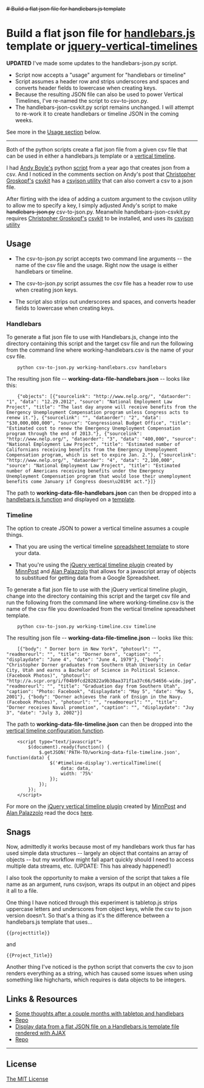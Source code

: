 <del># Build a flat json file for handlebars.js template</del>

# Build a flat json file for [handlebars.js](http://handlebarsjs.com/) template or [jquery-vertical-timelines](https://github.com/MinnPost/jquery-vertical-timeline)

**UPDATED** I've made some updates to the handlebars-json.py script.

- Script now accepts a "usage" argument for "handlebars or timeline"
- Script assumes a header row and strips underscores and spaces and converts header fields to lowercase when creating keys.
- Because the resulting JSON file can also be used to power Vertical Timelines, I've re-named the script to csv-to-json.py.
- The handlebars-json-csvkit.py script remains unchanged. I will attempt to re-work it to create handlebars or timeline JSON in the coming weeks.

See more in the [Usage section](https://gist.github.com/chrislkeller/4700210#usage) below.

----

Both of the python scripts create a flat json file from a given csv file that can be used in either a handlebars.js template or a [vertical timeline](https://github.com/MinnPost/jquery-vertical-timeline).

I had [Andy Boyle's](https://twitter.com/andymboyle) python [script](http://www.andymboyle.com/2011/11/02/quick-csv-to-json-parser-in-python/) from a year ago that creates json from a csv. And I noticed in the comments section on Andy's post that [Christopher Groskopf's](https://twitter.com/onyxfish) [csvkit](http://csvkit.readthedocs.org/en/latest/) has a [csvjson utility](http://csvkit.readthedocs.org/en/latest/scripts/csvjson.html) that can also convert a csv to a json file.

After flirting with the idea of adding a custom argument to the csvjson utility to allow me to specify a key, I simply adjusted Andy's script to make <del>handlebars-json.py</del> csv-to-json.py. Meanwhile handlebars-json-csvkit.py requires [Christopher Groskopf's](https://twitter.com/onyxfish) [csvkit](http://csvkit.readthedocs.org/en/latest/) to be installed, and uses its  [csvjson utility](http://csvkit.readthedocs.org/en/latest/scripts/csvjson.html)

## Usage

- The csv-to-json.py script accepts two command line arguments -- the name of the csv file and the usage. Right now the usage is either handlebars or timeline.

- The csv-to-json.py script assumes the csv file has a header row to use when creating json keys.

- The script also strips out underscores and spaces, and converts header fields to lowercase when creating keys.

### Handlebars

To generate a flat json file to use with Handlebars.js, change into the directory containing this script and the target csv file and run the following from the command line where working-handlebars.csv is the name of your csv file.

		python csv-to-json.py working-handlebars.csv handlebars

The resulting json file -- **working-data-file-handlebars.json** -- looks like this:

		{"objects": [{"sourcelink": "http://www.nelp.org/", "dataorder": "1", "data": "12.29.2012", "source": "National Employment Law Project", "title": "The last day anyone will receive benefits from the Emergency Unemployment Compensation program unless Congress acts to renew it."}, {"sourcelink": "", "dataorder": "2", "data": "$30,000,000,000", "source": "Congressional Budget Office", "title": "Estimated cost to renew the Emergency Unemployment Compensation program through the end of 2013."}, {"sourcelink": "http://www.nelp.org/", "dataorder": "3", "data": "400,000", "source": "National Employment Law Project", "title": "Estimated number of Californians receiving benefits from the Emergency Unemployment Compensation program, which is set to expire Jan. 2."}, {"sourcelink": "http://www.nelp.org/", "dataorder": "4", "data": "2,100,000", "source": "National Employment Law Project", "title": "Estimated number of Americans receiving benefits under the Emergency Unemployment Compensation program that would lose their unemployment benefits come January if Congress doesn\u2019t act."}]}

The path to **working-data-file-handlebars.json** can then be dropped into a [handlebars.js function](https://gist.github.com/3230081#file-data-script-js) and displayed on a [template](https://gist.github.com/3230081#file-datadetailstemplate-handlebars).

### Timeline

The option to create JSON to power a vertical timeline assumes a couple things.

- That you are using the vertical timeline [spreadsheet template](https://docs.google.com/spreadsheet/ccc?key=0AsmHVq28GtVJdG1fX3dsQlZrY18zTVA2ZG8wTXdtNHc#gid=0) to store your data.

- That you're using the [jQuery vertical timeline plugin](https://github.com/MinnPost/jquery-vertical-timeline) created by [MinnPost](https://github.com/MinnPost) and [Alan Palazzolo](https://github.com/zzolo) that allows for a javascript array of objects to substitued for getting data from a Google Spreadsheet.

To generate a flat json file to use with the jQuery vertical timeline plugin, change into the directory containing this script and the target csv file and run the following from the command line where working-timeline.csv is the name of the csv file you downloaded from the vertical timeline spreadsheet template.

		python csv-to-json.py working-timeline.csv timeline

The resulting json file -- **working-data-file-timeline.json** -- looks like this:

        [{"body": " Dorner born in New York", "photourl": "", "readmoreurl": "", "title": "Dorner born", "caption": "", "displaydate": "June 4", "date": "June 4, 1979"}, {"body": "Christopher Dorner graduates from Southern Utah University in Cedar City, Utah and earns a Bachelor of Science in Political Science. (Facebook Photos)", "photourl": "http://a.scpr.org/i/f04b9fcd282822a9b38aa371f1a37c66/54656-wide.jpg", "readmoreurl": "", "title": "Graduation day from Southern Utah", "caption": "Photo: Facebook", "displaydate": "May 5", "date": "May 5, 2001"}, {"body": "Dorner achieves the rank of Ensign in the Navy. (Facebook Photos)", "photourl": "", "readmoreurl": "", "title": "Dorner receives Naval promotion", "caption": "", "displaydate": "Juy 3", "date": "July 3, 2002"}]

The path to **working-data-file-timeline.json** can then be dropped into the [vertical timeline configuration function](https://github.com/MinnPost/jquery-vertical-timeline/blob/master/example.html#L38).

        <script type="text/javascript">
            $(document).ready(function() {
                $.getJSON('PATH-TO/working-data-file-timeline.json', function(data) {
                    $('#timeline-display').verticalTimeline({
                        data: data,
                        width: '75%'
                    });
                });
            });
        </script>

For more on the [jQuery vertical timeline plugin](https://github.com/MinnPost/jquery-vertical-timeline) created by [MinnPost](https://github.com/MinnPost) and [Alan Palazzolo](https://github.com/zzolo) read the docs [here](https://github.com/MinnPost/jquery-vertical-timeline/blob/master/README.md).

## Snags

Now, admittedly it works because most of my handlebars work thus far has used simple data structures -- largely an object that contains an array of objects -- but my workflow might fall apart quickly should I need to access multiple data streams, etc. (UPDATE: This has already happened!)

I also took the opportunity to make a version of the script that takes a file name as an argument, runs csvjson, wraps its output in an object and pipes it all to a file.

One thing I have noticed through this experiment is tabletop.js strips uppercase letters and underscores from object keys, while the csv to json version doesn't. So that's a thing as it's the difference between a handlebars.js template that uses…

	{{projecttitle}}

and

	{{Project_Title}}

Another thing I've noticed is the python script that converts the csv to json renders everything as a string, which has caused some issues when using something like highcharts, which requires is data objects to be integers.

## Links & Resources

- [Some thoughts after a couple months with tabletop and handlebars](http://blog.chrislkeller.com/some-thoughts-after-a-couple-months-with-tabl/)
- [Repo](https://gist.github.com/4700210)
- [Display data from a flat JSON file on a Handlebars.js template file rendered with AJAX](http://blog.chrislkeller.com/display-data-from-a-flat-json-file-on-a-handl)
- [Repo](https://gist.github.com/3230081)

----

## License

[The MIT License](http://opensource.org/licenses/MIT)